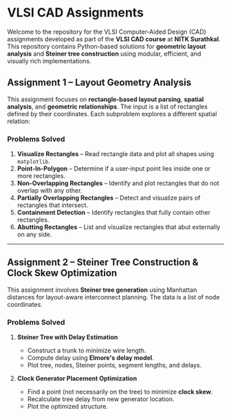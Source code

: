 # VLSI CAD Assignments

Welcome to the repository for the VLSI Computer-Aided Design (CAD) assignments developed as part of the **VLSI CAD course** at **NITK Surathkal**. This repository contains Python-based solutions for **geometric layout analysis** and **Steiner tree construction** using modular, efficient, and visually rich implementations.


##  Assignment 1 – Layout Geometry Analysis

This assignment focuses on **rectangle-based layout parsing**, **spatial analysis**, and **geometric relationships**. The input is a list of rectangles defined by their coordinates. Each subproblem explores a different spatial relation:

###  Problems Solved

1. **Visualize Rectangles** – Read rectangle data and plot all shapes using `matplotlib`.
2. **Point-In-Polygon** – Determine if a user-input point lies inside one or more rectangles.
3. **Non-Overlapping Rectangles** – Identify and plot rectangles that do not overlap with any other.
4. **Partially Overlapping Rectangles** – Detect and visualize pairs of rectangles that intersect.
5. **Containment Detection** – Identify rectangles that fully contain other rectangles.
6. **Abutting Rectangles** – List and visualize rectangles that abut externally on any side.


---

##  Assignment 2 – Steiner Tree Construction & Clock Skew Optimization

This assignment involves **Steiner tree generation** using Manhattan distances for layout-aware interconnect planning. The data is a list of node coordinates.

###  Problems Solved

1. **Steiner Tree with Delay Estimation**
   - Construct a trunk to minimize wire length.
   - Compute delay using **Elmore's delay model**.
   - Plot tree, nodes, Steiner points, segment lengths, and delays.

2. **Clock Generator Placement Optimization**
   - Find a point (not necessarily on the tree) to minimize **clock skew**.
   - Recalculate tree delay from new generator location.
   - Plot the optimized structure.




